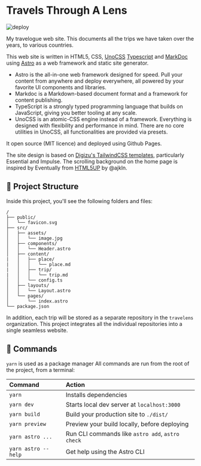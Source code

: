 # Travels Through A Lens
![deploy](https://github.com/travelens/travelens.github.io/actions/workflows/deploy.yml/badge.svg)

My travelogue web site. This documents all the trips we have taken over the
years, to various countries.

This web site is written in HTML5, CSS, [UnoCSS](https://uno.antfu.me/)
[Typescript](https://www.typescriptlang.org) and
[MarkDoc](https://markdoc.dev) using
[Astro](https://astro.build) as a web framework and static site generator.

- Astro is the all-in-one web framework designed for speed. Pull your content from anywhere and deploy everywhere, all powered by your favorite UI components and libraries.
- Markdoc is a Markdown-based document format and a framework for content publishing.
- TypeScript is a strongly typed programming language that builds on JavaScript, giving you better tooling at any scale.
- UnoCSS is an atomic-CSS engine instead of a framework. Everything is designed with flexibility and performance in mind. There are no core utilities in UnoCSS, all functionalities are provided via presets.

It open source (MIT licence) and deployed using Github Pages.

The site design is based on [Digizu's TailwindCSS templates](https://templatesizu.co.uk/), particularly Essential and Impulse. The scrolling background on the home page is inspired by Eventually from [HTML5UP](https://html5up.net) by @ajkln.

## 🚀 Project Structure

Inside this project, you'll see the following folders and files:

```text
/
├── public/
│   └── favicon.svg
├── src/
│   ├── assets/
│   │   └── image.jpg
│   ├── components/
│   │   └── Header.astro
│   ├── content/
|   │   ├── place/
|   │   │   └── place.md
|   │   ├── trip/
|   │   │   └── trip.md
│   │   └── config.ts
│   ├── layouts/
│   │   └── Layout.astro
│   └── pages/
│       └── index.astro
└── package.json
```

In addition, each trip will be stored as a separate repository in the
`travelens` organization. This project integrates all the individual
repositories into a single seamless website.

## 🧞 Commands

`yarn` is used as a package manager
All commands are run from the root of the project, from a terminal:

| Command                | Action                                           |
| :--------------------- | :----------------------------------------------- |
| `yarn`          | Installs dependencies                            |
| `yarn dev`          | Starts local dev server at `localhost:3000`      |
| `yarn build`        | Build your production site to `./dist/`          |
| `yarn preview`      | Preview your build locally, before deploying     |
| `yarn astro ...`    | Run CLI commands like `astro add`, `astro check` |
| `yarn astro --help` | Get help using the Astro CLI                     |
